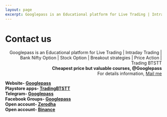 ```yaml
---
layout: page
excerpt: Googlepass is an Educational platform for Live Trading | Intraday Trading | Bank Nifty Option | Stock Option | Breakout strategies | Price Action | Trading BTSTT.
---
```


# Contact us

<p class="message" align="right">
  Googlepass is an Educational platform for Live Trading | Intraday Trading | Bank Nifty Option | Stock Option | Breakout strategies | Price Action | Trading BTSTT<br>
  <b>Cheapest price but valuable courses, @Googlepass</b><br>
  For details information, <a href="mailto:{{site.author.email}}">Mail me</a>
</p>

 
   <script type="text/javascript" src="https://form.jotform.com/jsform/230123549488460"></script>

<p><b>Website- <a href="https://googlepass.net">Googlepass </a><br>
Playstore apps- <a href="https://bit.ly/2XiJbYv">TradingBTSTT </a><br>
Telegram- <a href="https://bit.ly/3JYVjRx">Googlepass </a><br>
Facebook Groups- <a href="https://bit.ly/3K0KE90">Googlepass </a><br>
Open account- <a href="https://bit.ly/2VK6k5F">Zerodha </a><br>
Open account- <a href="https://bit.ly/3lTl4JZ">Binance </a></b></p>

